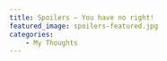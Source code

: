 ```yaml
---
title: Spoilers – You have no right!
featured_image: spoilers-featured.jpg
categories:
    - My Thoughts
---
```

